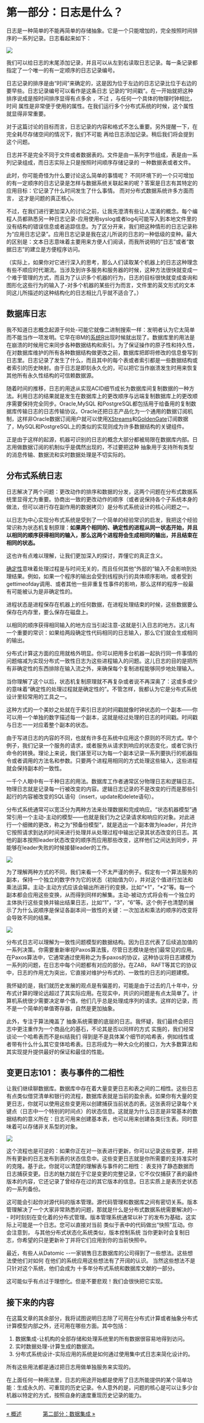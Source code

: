 第一部分：日志是什么？
=====================================================================

日志是一种简单的不能再简单的存储抽象。它是一个只能增加的，完全按照时间排序的一系列记录。日志看起来如下：

![](images/log.png)

我们可以给日志的末尾添加记录，并且可以从左到右读取日志记录。每一条记录都指定了一个唯一的有一定顺序的日志记录编号。 

日志记录的排序是由“时间”来确定的，这是因为位于左边的日志记录比位于右边的要早些。日志记录编号可以看作是这条日志 记录的“时间戳”。在一开始就把这种排序说成是按时间排序显得有点多余 ，不过 ，与任何一个具体的物理时钟相比，时间 属性是非常便于使用的属性。在我们运行多个分布式系统的时候，这个属性就显得非常重要。 

对于这篇讨论的目标而言，日志记录的内容和格式不怎么重要。另外提醒一下，在完全耗尽存储空间的情况下，我们不可能 再给日志添加记录。稍后我们将会提到这个问题。 

日志并不是完全不同于文件或者数据表的。文件是由一系列字节组成，表是由一系列记录组成，而日志实际上只是按照时间顺序存储记录的 一种数据表或者文件。

此时，你可能奇怪为什么要讨论这么简单的事情呢？ 不同环境下的一个只可增加的有一定顺序的日志记录是怎样与数据系统关联起来的呢？答案是日志有其特定的应用目标：它记录了什么时间发生了什么事情。 而对分布式数据系统许多方面而言， 这才是问题的真正核心。

不过，在我们进行更加深入的讨论之前，让我先澄清有些让人混淆的概念。每个编程人员都熟悉另一种日志记录-应用使用syslog或者log4j可能写入到本地文件里的没有结构的错误信息或者追踪信息。为了区分开来，我们把这种情形的日志记录称为“应用日志记录”。应用日志记录是我在这儿所说的日志的一种低级的变种。最大的区别是：文本日志意味着主要用来方便人们阅读，而我所说明的“日志”或者“数据日志”的建立是方便程序访问。

（实际上，如果你对它进行深入的思考，那么人们读取某个机器上的日志这种理念有些不顺应时代潮流。当涉及到许多服务和服务器的时候，这种方法很快就变成一个难于管理的方式，而且为了认识多个机器的行为，日志的目标很快就变成查询和图形化这些行为的输入了-对多个机器的某些行为而言，文件里的英文形式的文本同这儿所描述的这种结构化的日志相比几乎就不适合了。）

数据库日志
-------------------------

我不知道日志概念起源于何处-可能它就像二进制搜索一样：发明者认为它太简单而不能当作一项发明。它早在IBM的[系统R](http://www.cs.berkeley.edu/~brewer/cs262/SystemR.pdf)出现时候就出现了。数据库里的用法是在崩溃的时候用它来同步各种数据结构和索引。为了保证操作的原子性和持久性，在对数据库维护的所有各种数据结构做更改之前，数据库把即将修改的信息誊写到日志里。日志记录了发生了什么，而且其中的每个表或者索引都是一些数据结构或者索引的历史映射。由于日志是即刻永久化的，可以把它当作崩溃发生时用来恢复其他所有永久性结构的可信赖数据源。

随着时间的推移，日志的用途从实现ACID细节成长为数据库间复制数据的一种方法。利用日志的结果就是发生在数据库上的更改顺序与远端复制数据库上的更改顺序需要保持完全同步。Oracle,MySQL 和PostgreSQL都包括用于给备用的复制数据库传输日志的日志传输协议。Oracle还把日志产品化为一个通用的数据订阅机制，这样非Oracle数据订阅用户就可以使用[XStreams](http://docs.oracle.com/cd/E11882_01/server.112/e16545/xstrm_intro.htm)和[GoldenGate](http://www.oracle.com/technetwork/middleware/goldengate/overview/index.html)订阅数据了，MySQL和PostgreSQL上的类似的实现则成为许多数据结构的关键组件。

正是由于这样的起源，机器可识别的日志的概念大部分都被局限在数据库内部。日志用做数据订阅的机制似乎是偶然出现的，不过要把这种 抽象用于支持所有类型的消息传输、数据流和实时数据处理是不切实际的。

分布式系统日志
-------------------------

日志解决了两个问题：更改动作的排序和数据的分发，这两个问题在分布式数据系统里显得尤为重要。协商出一致的更改动作的顺序（或者说保持各个子系统本身的做法，但可以进行存在副作用的数据拷贝）是分布式系统设计的核心问题之一。

以日志为中心实现分布式系统是受到了一个简单的经验常识的启发，我把这个经验常识称为状态机复制原理：**如果两个相同的、确定性的进程从同一状态开始，并且以相同的顺序获得相同的输入，那么这两个进程将会生成相同的输出，并且结束在相同的状态。**

这也许有点难以理解，让我们更加深入的探讨，弄懂它的真正含义。

[确定性](http://en.wikipedia.org/wiki/Deterministic_algorithm)意味着处理过程是与时间无关的，而且任何其他“外部的“输入不会影响到处理结果。例如，如果一个程序的输出会受到线程执行的具体顺序影响，或者受到gettimeofday调用、或者其他一些非重复性事件的影响，那么这样的程序一般最有可能被认为是非确定性的。

进程状态是进程保存在机器上的任何数据，在进程处理结束的时候，这些数据要么保存在内存里，要么保存在磁盘上。

以相同的顺序获得相同输入的地方应当引起注意-这就是引入日志的地方。这儿有一个重要的常识：如果给两段确定性代码相同的日志输入，那么它们就会生成相同的输出。

分布式计算这方面的应用就格外明显。你可以把用多台机器一起执行同一件事情的问题缩减为实现分布式一致性日志为这些进程输入的问题。这儿日志的目的是把所有非确定性的东西排除在输入流之外，来确保每个复制进程能够同步地处理输入。

当你理解了这个以后，状态机复制原理就不再复杂或者说不再深奥了：这或多或少的意味着“确定性的处理过程就是确定性的”。不管怎样，我都认为它是分布式系统设计里较常用的工具之一。

这种方式的一个美妙之处就在于索引日志的时间戳就像时钟状态的一个副本——你可以用一个单独的数字描述每一个副本，这就是经过处理的日志的时间戳。时间戳与日志一一对应着整个副本的状态。

由于写进日志的内容的不同，也就有许多在系统中应用这个原则的不同方式。举个例子，我们记录一个服务的请求，或者服务从请求到响应的状态变化，或者它执行命令的转换。理论上来说，我们甚至可以为每一个副本记录一系列要执行的机器指令或者调用的方法名和参数。只要两个进程用相同的方式处理这些输入，这些进程就会保持副本的一致性。

一千个人眼中有一千种日志的用法。数据库工作者通常区分物理日志和逻辑日志。物理日志就是记录每一行被改变的内容。逻辑日志记录的不是改变的行而是那些引起行的内容被改变的SQL语句（insert，update和delete语句）。

分布式系统通常可以宽泛分为两种方法来处理数据和完成响应。“状态机器模型”通常引用一个主动-主动的模型——也就是我们为之记录请求和响应的对象。对此进行一个细微的更改，称之为“预备份模型”，就是选出一个副本做为leader，并允许它按照请求到达的时间来进行处理并从处理过程中输出记录其状态改变的日志。其他的副本按照leader状态改变的顺序而应用那些改变，这样他们之间达到同步，并能够在leader失败的时候接替leader的工作。

![](images/active_and_passive_arch.png)

为了理解两种方式的不同，我们来看一个不太严谨的例子。假定有一个算法服务的副本，保持一个独立的数字作为它的状态（初始值为0），并对这个值进行加法和乘法运算。主动-主动方式应该会输出所进行的变换，比如“+1”，“\*2”等。每一个副本都会应用这些变换，从而得到同样的解集。主动-被动方式将会有一个独立的主体执行这些变换并输出结果日志，比如“1”，“3”，“6”等。这个例子也清楚的展示了为什么说顺序是保证各副本间一致性的关键：一次加法和乘法的顺序的改变将会导致不同的结果。

![](images/paxos_postcard.jpg)

分布式日志可以理解为一致性问题模型的数据结构。因为日志代表了后续追加值的一系列决策。你需要重新审视Paxos算法簇，尽管日志模块是他们最常见的应用。 在Paxos算法中，它通常通过使用称之为多paxos的协议，这种协议将日志建模为一系列的问题，在日志中每个问题都有对应的部分。在ZAB， RAFT等其它的协议中，日志的作用尤为突出，它直接对维护分布式的、一致性的日志的问题建模。

我怀疑的是，我们就历史发展的观点是有偏差的，可能是由于过去的几十年中，分布式计算的理论远超过了其实际应用。在现实中，共识的问题是有点太简单了。计算机系统很少需要决定单个值，他们几乎总是处理成序列的请求。这样的记录，而不是一个简单的单值寄存器，自然是更加抽象。 

此外，专注于算法掩盖了 抽象系统需要的底层的日志。我怀疑，我们最终会把日志中更注重作为一个商品化的基石，不论其是否以同样的方式 实施的，我们经常谈论一个哈希表而不是纠结我们 得到是不是具体某个细节的哈希表，例如线性或者带有什么什么其它变体哈希表。日志将成为一种大众化的接口，为大多数算法和其实现提升提供最好的保证和最佳的性能。 

变更日志101： 表与事件的二相性
-------------------------

让我们继续聊数据库。数据库中存在着大量变更日志和表之间的二相性。这些日志有点类似借贷清单和银行的流程，数据库表就是当前的盈余表。如果你有大量的变更日志，你就可以使用这些变更用以创建捕获当前状态的表。这张表将记录每个关键点（日志中一个特别的时间点）的状态信息。这就是为什么日志是非常基本的数据结构的意义所在：日志可用来创建基本表，也可以用来创建各类衍生表。同时意味着可以存储非关系型的对象。

![](images/yin-yang.jpg)

这个流程也是可逆的：如果你正在对一张表进行更新，你可以记录这些变更，并把所有更新的日志发布到表的状态信息中。这些变更日志就是你所需要的支持准实时的克隆。基于此，你就可以清楚的理解表与事件的二相性： 表支持了静态数据而日志捕获变更。日志的魅力就在于它是变更的完整记录，它不仅仅捕获了表的最终版本的内容，它还记录了曾经存在过的其它版本的信息。日志实质上是表历史状态的一系列备份。

这可能会引起你对源代码的版本管理。源代码管理和数据库之间有密切关系。版本管理解决了一个大家非常熟悉的问题，那就是什么是分布式数据系统需要解决的--- 时时刻刻在变化着的分布式管理。版本管理系统通常以补丁的发布为基础，这实际上可能是一个日志。您可以直接对当前 类似于表中的代码做出“快照”互动。你会注意到， 与其他分布式状态化系统类似，版本控制系统 当你更新时会复制日志，你希望的只是更新补丁并将它们应用到你的当前快照中。 

最近，有些人从Datomic --一家销售日志数据库的公司得到了一些想法。这些想法使他们对如何 在他们的系统应用这些想法有了开阔的认识。 当然这些想法不是只针对这个系统，他们会成为 十多年分布式系统和数据库文献的一部分。 

这可能似乎有点过于理想化。但是不要悲观！我们会很快把它实现。

接下来的内容
-------------------------

在这篇文章的其余部分，我将试图说明日志除了可用在分布式计算或者抽象分布式计算模型内部之外，还可用在哪些方面。其中包括： 

1. 数据集成-让机构的全部存储和处理系统里的所有数据很容易地得到访问。
1. 实时数据处理-计算生成的数据流。
1. 分布式系统设计-实际应用的系统是如何通过使用集中式日志来简化设计的。

所有这些用法都是通过把日志用做单独服务来实现的。 

在上面任何一种用法里，日志的用途开始都是使用了日志所能提供的某个简单功能：生成永久的、可重现的历史记录。令人意外的是，问题的核心是可以让多少台机器以特定的方式，按照自身的速度重现历史记录的能力。

-----------------

[« 概述](README.md)　　　　[第二部分：数据集成 »](part2.md)
